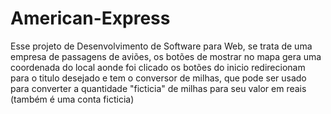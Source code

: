 # American-Express
Esse projeto de Desenvolvimento de Software para Web, se trata de uma empresa de passagens de aviões, os botões de mostrar no mapa gera uma coordenada do local aonde foi clicado
os botões do inicio redirecionam para o titulo desejado
e tem o conversor de milhas, que pode ser usado para converter a quantidade "ficticia" de milhas para seu valor em reais (também é uma conta ficticia)
